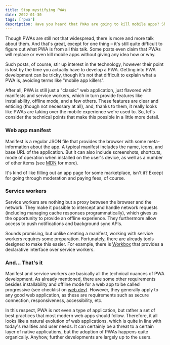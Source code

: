 ```yaml
---
title: Stop mystifying PWAs
date: 2022-01-30
tags: ['pwa']
description: Have you heard that PWAs are going to kill mobile apps? Should we then give up our favorite mobile apps in favor of some progressive yet web apps? Let's try to get this sorted out.
---
```


Though PWAs are still not that widespread, there is more and more talk about them. And that's great, except for one thing – it's still quite difficult to figure out what PWA is from all this talk. Some posts even claim that PWAs will replace or even kill mobile apps without giving any idea how or why.

Such posts, of course, stir up interest in the technology, however their point is lost by the time you actually have to develop a PWA. Getting into PWA development can be tricky, though it's not that difficult to explain what a PWA is, avoiding terms like "mobile app killers".

After all, PWA is still just a "classic" web application, just flavored with manifests and service workers, which in turn provide features like installability, offline mode, and a few others. These features are clear and enticing (though not necessary at all), and, thanks to them, it really looks like PWAs are taking over the mobile experience we're used to. So, let's consider the technical points that make this possible in a little more detail.

### Web app manifest

Manifest is a regular JSON file that provides the browser with some meta-information about the app. A typical manifest includes the name, icons, and base URL of the application. But it can also include screenshots, shortcuts, mode of operation when installed on the user's device, as well as a number of other items (see [MDN](https://developer.mozilla.org/en-US/docs/Web/Manifest) for more).

It's kind of like filling out an app page for some marketplace, isn't it? Except for going through moderation and paying fees, of course.

### Service workers

Service workers are nothing but a proxy between the browser and the network. They make it possible to intercept and handle network requests (including managing cache responses programmatically), which gives us the opportunity to provide an offline experience. They furthermore allow access to push notifications and background sync APIs.

Sounds promising, but unlike creating a manifest, working with service workers requires some preparation. Fortunately, there are already tools designed to make this easier. For example, there is [Workbox](https://github.com/GoogleChrome/workbox) that provides a declarative interface over service workers.

### And… That's it

Manifest and service workers are basically all the technical nuances of PWA development. As already mentioned, there are some other requirements besides installability and offline mode for a web app to be called progressive (see checklist on [web.dev](https://web.dev/pwa-checklist/)). However, they generally apply to any good web application, as these are requirements such as secure connection, responsiveness, accessibility, etc.

In this respect, PWA is not even a type of application, but rather a set of best practices that most modern web apps should follow. Therefore, it all looks like a natural evolution of web applications, which is quite in line with today's realities and user needs. It can certainly be a threat to a certain layer of native applications, but the adoption of PWAs happens quite organically. Anyhow, further developments are largely up to the users.
